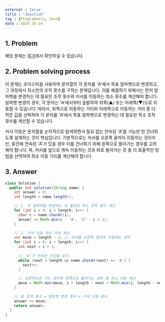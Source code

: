 ```yaml
---
external : false
title : "Joystick"
tag : [Programmers, Java]
date : 2024-10-14
---
```


## 1. Problem

해당 문제는 [여기](https://school.programmers.co.kr/learn/courses/30/lessons/42860)에서 확인하실 수 있습니다.

## 2. Problem solving process

이 문제는 조이스틱을 사용하여 문자열의 각 문자를 'A'에서 목표 알파벳으로 변경하고, 그 과정에서 최소한의 조작 횟수를 구하는 문제입니다. 이를 해결하기 위해서는 먼저 알파벳을 변경하는 데 필요한 조작 횟수와 커서를 이동하는 최소 횟수를 계산해야 합니다. 알파벳 변경의 경우, 각 문자는 'A'에서부터 출발하여 위쪽(▲) 또는 아래쪽(▼)으로 이동할 수 있습니다. 따라서, 위쪽으로 이동하는 거리와 아래쪽으로 이동하는 거리 중 더 작은 값을 선택하여 각 문자를 'A'에서 목표 알파벳으로 변경하는 데 필요한 최소 조작 횟수를 계산할 수 있습니다.

커서 이동은 문자열을 순차적으로 탐색하면서 필요 없는 연속된 'A'를 가능한 한 건너뛰도록 설계하는 것이 핵심입니다. 기본적으로는 커서를 오른쪽 끝까지 이동하는 것이지만, 중간에 연속된 'A'가 있을 경우 이를 건너뛰기 위해 왼쪽으로 돌아가는 경우를 고려해야 합니다. 즉, 커서를 앞으로 계속 이동하는 것과 뒤로 돌아가는 것 중 더 효율적인 방법을 선택하여 최소 이동 거리를 계산해야 합니다.

## 3. Answer

```java
class Solution {
  public int solution(String name) {
    int answer = 0;
    int length = name.length();

    // 1. 각 알파벳을 변경하는 데 필요한 최소 조작 횟수 계산
    for (int i = 0; i < length; i++) {
      char c = name.charAt(i);
      answer += Math.min(c - 'A', 'Z' - c + 1);
    }

    // 2. 커서 이동 최소 거리 계산
    int move = length - 1; // 커서를 오른쪽 끝까지 이동하는 경우
    for (int i = 0; i < length; i++) {
      int next = i + 1;
      
      // 'A'가 연속된 구간을 찾기
      while (next < length && name.charAt(next) == 'A') {
        next++;
      }

      // 오른쪽으로 가는 경우와 왼쪽으로 돌아가는 경우 중 최소 이동 계산
      move = Math.min(move, i + length - next + Math.min(i, length - next));
    }

    // 총 조작 횟수 = 알파벳 변경 횟수 + 커서 이동 횟수
    answer += move;
    return answer;
  }
}
```
